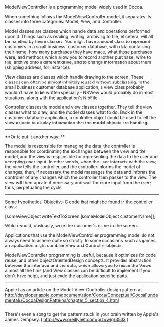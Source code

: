 

ModelViewController is a programming model widely used in Cocoa.

When something follows the ModelViewController model, it separates its classes into three categories: Model, View, and Controller.

Model classes are classes which handle data and operations performed upon it. Things such as reading, writing, archiving to file, et cetera, will all be handled by these classes. You might have a model class to represent customers in a small business' customer database, with data containing their name, how many purchases they have made, what those purchases were, and methods which allow you to record another purchase, write to file, archive onto a different drive, and to change information about them (shipping address, for instance).

View classes are classes which handle drawing to the screen. These classes can often be almost infinitely reused without subclassing. In the small business customer database application, a view class probably wouldn't have to be written specially - NSView would probably do in most situations, along with the application's NibFile.

Controller classes tie model and view classes together. They tell the view classes what to draw, and the model classes what to do. Back in the customer database application, a controller object could be used to tell the view objects to display information that the model objects are handling.

----
**Or to put it another way: **

The model is responsible for managing the data, the controller is responsible for coordinating the exchanges between the view and the model, and the view is responsible for representing the data to the user and accepting user input. In other words, when the user interacts with the view, the view tells the controller, and the controller informs the model of changes; then, if necessary, the model massages the data and informs the controller of any changes which the controller then passes to the view. The view will then update if necessary and wait for more input from the user; thus, perpetuating the cycle.

----

Some hypothetical Objective-C code that might be found in the controller class:

    
[someViewObject writeTextToScreen:[someModelObject customerName]];


Which would, obviously, write the customer's name to the screen.

Applications that use the ModelViewController programming model do not always need to adhere quite so strictly. In some occasions, such as games, an application might combine View and Controller objects.

ModelViewController programming is useful, because it optimizes for code reuse, and other ObjectOrientedDesign concepts. It provides abstraction between the interface and the data, which allows you to reuse the Views almost all the time (and View classes can be difficult to implement if you don't have help), and just code the application specific parts.

----
Apple has an article on the Model-View-Controller design pattern at http://developer.apple.com/documentation/Cocoa/Conceptual/CocoaFundamentals/CocoaDesignPatterns/chapter_5_section_4.html 

----
There's even a song to get the pattern stuck in your brain written by Apple's James Dempsey. ( http://www.oreillynet.com/pub/wlg/3533 )
